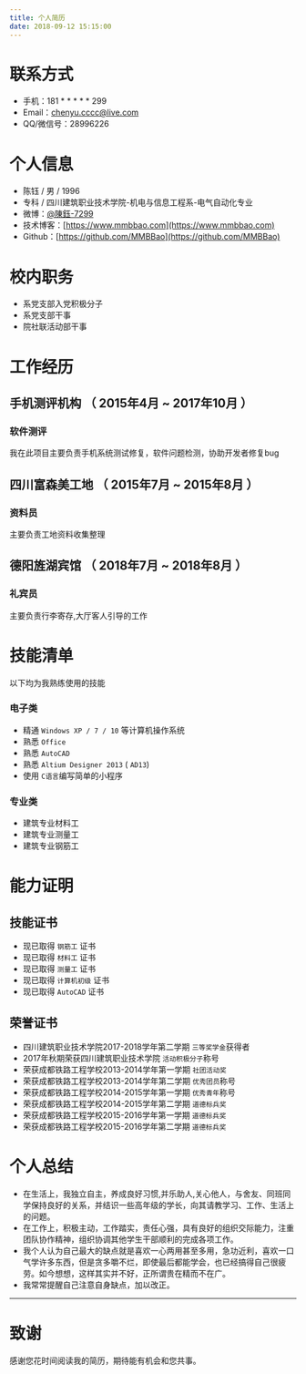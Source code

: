 ```yaml
---
title: 个人简历
date: 2018-09-12 15:15:00
---
```


# 联系方式

- 手机：181 \* \* \* \* \* 299
- Email：chenyu.cccc@live.com
- QQ/微信号：28996226


# 个人信息

 - 陈钰 / 男 / 1996 
 - 专科 / 四川建筑职业技术学院-机电与信息工程系-电气自动化专业
 - 微博：[@陳鈺-7299](http://weibo.com/ccccchenyu)
 - 技术博客：[https://www.mmbbao.com](https://www.mmbbao.com)
 - Github：[https://github.com/MMBBao](https://github.com/MMBBao)


# 校内职务
- 系党支部入党积极分子
- 系党支部干事
- 院社联活动部干事


# 工作经历

## 手机测评机构 （ 2015年4月 ~ 2017年10月 ）

### 软件测评

我在此项目主要负责手机系统测试修复，软件问题检测，协助开发者修复bug


## 四川富森美工地 （ 2015年7月 ~ 2015年8月 ）

### 资料员
主要负责工地资料收集整理


## 德阳旌湖宾馆 （ 2018年7月 ~ 2018年8月 ）

### 礼宾员
主要负责行李寄存,大厅客人引导的工作

# 技能清单
以下均为我熟练使用的技能

### 电子类
- 精通 `Windows XP / 7 / 10` 等计算机操作系统
- 熟悉 `Office`
- 熟悉 `AutoCAD`
- 熟悉 `Altium Designer 2013` ( `AD13`)
- 使用 `C语言`编写简单的小程序

### 专业类
- 建筑专业材料工
- 建筑专业测量工
- 建筑专业钢筋工

# 能力证明
## 技能证书
- 现已取得 `钢筋工` 证书
- 现已取得 `材料工` 证书
- 现已取得 `测量工` 证书
- 现已取得 `计算机初级` 证书
- 现已取得 `AutoCAD` 证书
  
## 荣誉证书
- 四川建筑职业技术学院2017-2018学年第二学期 `三等奖学金`获得者
- 2017年秋期荣获四川建筑职业技术学院 `活动积极分子`称号
- 荣获成都铁路工程学校2013-2014学年第一学期 `社团活动奖`
- 荣获成都铁路工程学校2013-2014学年第二学期 `优秀团员`称号
- 荣获成都铁路工程学校2014-2015学年第一学期 `优秀青年`称号
- 荣获成都铁路工程学校2014-2015学年第二学期 `道德标兵奖`
- 荣获成都铁路工程学校2015-2016学年第一学期 `道德标兵奖`
- 荣获成都铁路工程学校2015-2016学年第二学期 `道德标兵奖`
  
# 个人总结
- 在生活上，我独立自主，养成良好习惯,并乐助人,关心他人，与舍友、同班同学保持良好的关系，并结识一些高年级的学长，向其请教学习、工作、生活上的问题。
- 在工作上，积极主动，工作踏实，责任心强，具有良好的组织交际能力，注重团队协作精神，组织协调其他学生干部顺利的完成各项工作。
- 我个人认为自己最大的缺点就是喜欢一心两用甚至多用，急功近利，喜欢一口气学许多东西，但是贪多嚼不烂，即使最后都能学会，也已经搞得自己很疲劳。如今想想，这样其实并不好，正所谓贵在精而不在广。
- 我常常提醒自己注意自身缺点，加以改正。

---
# 致谢
感谢您花时间阅读我的简历，期待能有机会和您共事。
​      